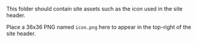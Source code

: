 This folder should contain site assets such as the icon used in the site header.

Place a 36x36 PNG named `icon.png` here to appear in the top-right of the site header.
